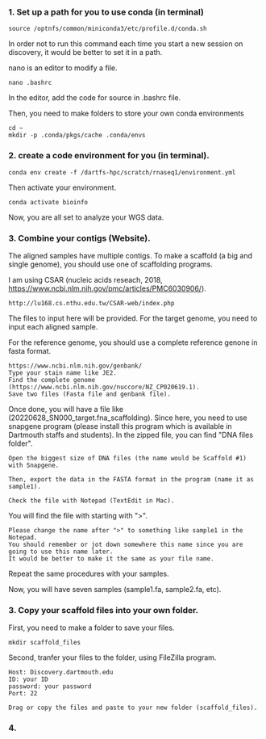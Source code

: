 ### 1. Set up a path for you to use conda (in terminal)
```
source /optnfs/common/miniconda3/etc/profile.d/conda.sh
```

In order not to run this command each time you start a new session on discovery, it would be better to set it in a path.

nano is an editor to modify a file.
```
nano .bashrc
```
In the editor, add the code for source in .bashrc file.

Then, you need to make folders to store your own conda environments

```
cd ~
mkdir -p .conda/pkgs/cache .conda/envs
```

### 2. create a code environment for you (in terminal).
```
conda env create -f /dartfs-hpc/scratch/rnaseq1/environment.yml
```
Then activate your environment.
```
conda activate bioinfo
```

Now, you are all set to analyze your WGS data.

### 3. Combine your contigs (Website).
The aligned samples have multiple contigs. To make a scaffold (a big and single genome), you should use one of scaffolding programs.

I am using CSAR (nucleic acids reseach, 2018, https://www.ncbi.nlm.nih.gov/pmc/articles/PMC6030906/).

```
http://lu168.cs.nthu.edu.tw/CSAR-web/index.php
```
The files to input here will be provided.
For the target genome, you need to input each aligned sample.

For the reference genome, you should use a complete reference genone in fasta format.
```
https://www.ncbi.nlm.nih.gov/genbank/
Type your stain name like JE2.
Find the complete genome (https://www.ncbi.nlm.nih.gov/nuccore/NZ_CP020619.1).
Save two files (Fasta file and genbank file).

```

Once done, you will have a file like (20220628_SN000_target.fna_scaffolding).
Since here, you need to use snapgene program (please install this program which is available in Dartmouth staffs and students).
In the zipped file, you can find "DNA files folder".

```
Open the biggest size of DNA files (the name would be Scaffold #1) with Snapgene.
```

```
Then, export the data in the FASTA format in the program (name it as sample1).
```

```
Check the file with Notepad (TextEdit in Mac).
```

You will find the file with starting with ">".
```
Please change the name after ">" to something like sample1 in the Notepad.
You should remember or jot down somewhere this name since you are going to use this name later.
It would be better to make it the same as your file name.
```

Repeat the same procedures with your samples.


Now, you will have seven samples (sample1.fa, sample2.fa, etc).


### 3. Copy your scaffold files into your own folder.
First, you need to make a folder to save your files.
```
mkdir scaffold_files
```

Second, tranfer your files to the folder, using FileZilla program.
```
Host: Discovery.dartmouth.edu
ID: your ID
password: your password
Port: 22

Drag or copy the files and paste to your new folder (scaffold_files).

```

### 4.  



